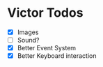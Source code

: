 # Victor Todos

- [X] Images
- [ ] Sound?
- [X] Better Event System
- [X] Better Keyboard interaction
